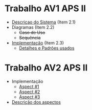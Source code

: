 # Trabalho AV1 APS II

- [Descriçao do Sistema](https://github.com/vinimdocarmo/aps2/blob/master/Descri%C3%A7%C3%A3o.md) (Item 2.1)
- Diagramas (Item 2.2)
  - ~~Caso de Uso~~
  - ~~Sequência~~
- [Implementação](https://github.com/vinimdocarmo/aps2/tree/master/src/com/company) (Item 2.3)
  - [Detalhes e Padrões usados](https://github.com/vinimdocarmo/aps2/blob/master/Padr%C3%B5es.md)
  
# Trabalho AV2 APS II

- Implementação
  - [Aspect #1](https://github.com/vinimdocarmo/aps2/blob/master/src/com/company/payment/BitCoinPaymentAspect.aj)
  - [Aspect #2](https://github.com/vinimdocarmo/aps2/blob/master/src/com/company/payment/NuContaPayment.aj)
  - [Aspect #3](https://github.com/vinimdocarmo/aps2/blob/master/src/com/company/controllers/PaymentControllerAspect.aj)
- [Descrição dos aspectos](https://github.com/vinimdocarmo/aps2/blob/master/ASPECTS.md#descria%C3%A7%C3%A3o-dos-aspectos)

